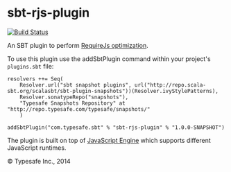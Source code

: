 sbt-rjs-plugin
==============

[![Build Status](https://api.travis-ci.org/sbt/sbt-rjs-plugin.png?branch=master)](https://travis-ci.org/sbt/sbt-rjs-plugin)

An SBT plugin to perform [RequireJs optimization](http://requirejs.org/docs/optimization.html).

To use this plugin use the addSbtPlugin command within your project's `plugins.sbt` file:

    resolvers ++= Seq(
        Resolver.url("sbt snapshot plugins", url("http://repo.scala-sbt.org/scalasbt/sbt-plugin-snapshots"))(Resolver.ivyStylePatterns),
        Resolver.sonatypeRepo("snapshots"),
        "Typesafe Snapshots Repository" at "http://repo.typesafe.com/typesafe/snapshots/"
        )

    addSbtPlugin("com.typesafe.sbt" % "sbt-rjs-plugin" % "1.0.0-SNAPSHOT")

The plugin is built on top of [JavaScript Engine](https://github.com/typesafehub/js-engine) which supports different JavaScript runtimes.

&copy; Typesafe Inc., 2014